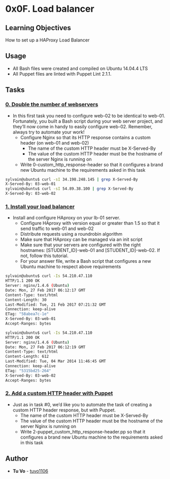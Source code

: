 # 0x0F. Load balancer

## Learning Objectives

How to set up a HAProxy Load Balancer

## Usage

* All Bash files were created and compiled on Ubuntu 14.04.4 LTS
* All Puppet files are linted with Puppet Lint 2.1.1.

## Tasks

### [0. Double the number of webservers](./0-custom_http_response-header)
* In this first task you need to configure web-02 to be identical to web-01. Fortunately, you built a Bash script during your web server project, and they’ll now come in handy to easily configure web-02. Remember, always try to automate your work!
  * Configure Nginx so that its HTTP response contains a custom header (on web-01 and web-02)
    * The name of the custom HTTP header must be X-Served-By
    * The value of the custom HTTP header must be the hostname of the server Nginx is running on
  * Write 0-custom_http_response-header so that it configures a brand new Ubuntu machine to the requirements asked in this task
  
```sh
sylvain@ubuntu$ curl -sI 34.198.248.145 | grep X-Served-By
X-Served-By: 03-web-01
sylvain@ubuntu$ curl -sI 54.89.38.100 | grep X-Served-By
X-Served-By: 03-web-02
```

### [1. Install your load balancer](./1-install_load_balancer)
* Install and configure HAproxy on your lb-01 server.
  * Configure HAproxy with version equal or greater than 1.5 so that it send traffic to web-01 and web-02
  * Distribute requests using a roundrobin algorithm
  * Make sure that HAproxy can be managed via an init script
  * Make sure that your servers are configured with the right hostnames: [STUDENT_ID]-web-01 and [STUDENT_ID]-web-02. If not, follow this tutorial.
  * For your answer file, write a Bash script that configures a new Ubuntu machine to respect above requirements

```sh
sylvain@ubuntu$ curl -Is 54.210.47.110
HTTP/1.1 200 OK
Server: nginx/1.4.6 (Ubuntu)
Date: Mon, 27 Feb 2017 06:12:17 GMT
Content-Type: text/html
Content-Length: 30
Last-Modified: Tue, 21 Feb 2017 07:21:32 GMT
Connection: keep-alive
ETag: "58abea7c-1e"
X-Served-By: 03-web-01
Accept-Ranges: bytes

sylvain@ubuntu$ curl -Is 54.210.47.110
HTTP/1.1 200 OK
Server: nginx/1.4.6 (Ubuntu)
Date: Mon, 27 Feb 2017 06:12:19 GMT
Content-Type: text/html
Content-Length: 612
Last-Modified: Tue, 04 Mar 2014 11:46:45 GMT
Connection: keep-alive
ETag: "5315bd25-264"
X-Served-By: 03-web-02
Accept-Ranges: bytes
```

### [2. Add a custom HTTP header with Puppet](./2-puppet_custom_http_response-header.pp)
* Just as in task #0, we’d like you to automate the task of creating a custom HTTP header response, but with Puppet.
  * The name of the custom HTTP header must be X-Served-By
  * The value of the custom HTTP header must be the hostname of the server Nginx is running on
  * Write 2-puppet_custom_http_response-header.pp so that it configures a brand new Ubuntu machine to the requirements asked in this task

## Author
* **Tu Vo** - [tuvo1106](github.com/tuvo1106)
